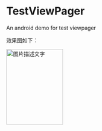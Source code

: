 # TestViewPager
An android demo for test viewpager

效果图如下：



<img src="http://img.blog.csdn.net/20161028230559575" width="150" height="200" alt="图片描述文字"/>

